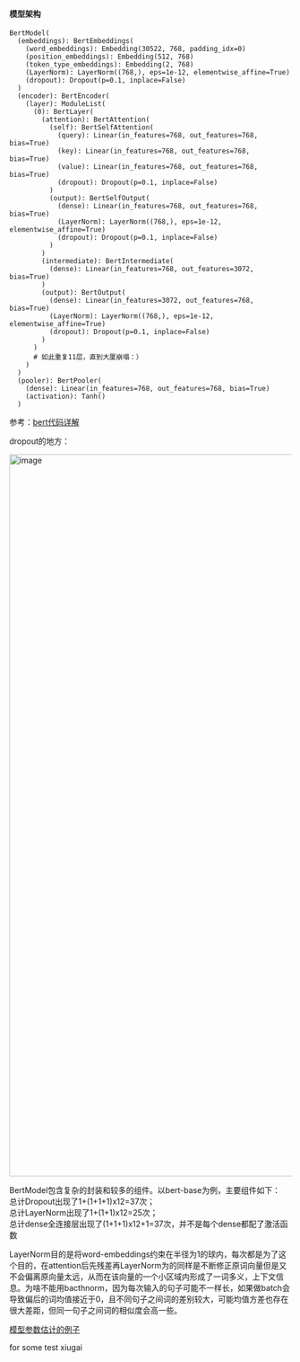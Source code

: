 #### 模型架构
```
BertModel(
  (embeddings): BertEmbeddings(
    (word_embeddings): Embedding(30522, 768, padding_idx=0)
    (position_embeddings): Embedding(512, 768)
    (token_type_embeddings): Embedding(2, 768)
    (LayerNorm): LayerNorm((768,), eps=1e-12, elementwise_affine=True)
    (dropout): Dropout(p=0.1, inplace=False)
  )
  (encoder): BertEncoder(
    (layer): ModuleList(
      (0): BertLayer(
        (attention): BertAttention(
          (self): BertSelfAttention(
            (query): Linear(in_features=768, out_features=768, bias=True)
            (key): Linear(in_features=768, out_features=768, bias=True)
            (value): Linear(in_features=768, out_features=768, bias=True)
            (dropout): Dropout(p=0.1, inplace=False)
          )
          (output): BertSelfOutput(
            (dense): Linear(in_features=768, out_features=768, bias=True)
            (LayerNorm): LayerNorm((768,), eps=1e-12, elementwise_affine=True)
            (dropout): Dropout(p=0.1, inplace=False)
          )
        )
        (intermediate): BertIntermediate(
          (dense): Linear(in_features=768, out_features=3072, bias=True)
        )
        (output): BertOutput(
          (dense): Linear(in_features=3072, out_features=768, bias=True)
          (LayerNorm): LayerNorm((768,), eps=1e-12, elementwise_affine=True)
          (dropout): Dropout(p=0.1, inplace=False)
        )
      )
      # 如此重复11层，直到大厦崩塌：）
    )
  )
  (pooler): BertPooler(
    (dense): Linear(in_features=768, out_features=768, bias=True)
    (activation): Tanh()
  )
```
参考：[bert代码详解](https://zhuanlan.zhihu.com/p/360988428)

dropout的地方：

<img width="1286" alt="image" src="https://github.com/LilinNK/Graduation-Project/assets/96948927/67ea393b-1d5a-4d44-b2fa-8e2d562d4f11">

BertModel包含复杂的封装和较多的组件。以bert-base为例，主要组件如下：  
总计Dropout出现了1+(1+1+1)x12=37次；  
总计LayerNorm出现了1+(1+1)x12=25次；  
总计dense全连接层出现了(1+1+1)x12+1=37次，并不是每个dense都配了激活函数  

LayerNorm目的是将word-embeddings约束在半径为1的球内，每次都是为了这个目的，在attention后先残差再LayerNorm为的同样是不断修正原词向量但是又不会偏离原向量太远，从而在该向量的一个小区域内形成了一词多义，上下文信息。为啥不能用bacthnorm，因为每次输入的句子可能不一样长，如果做batch会导致偏后的词均值接近于0，且不同句子之间词的差别较大，可能均值方差也存在很大差距，但同一句子之间词的相似度会高一些。

[模型参数估计的例子](https://zhuanlan.zhihu.com/p/144582114)

for some test
xiugai
